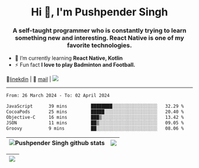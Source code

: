<h1 align="center">Hi 👋, I'm Pushpender Singh</h1>
<h3 align="center">A self-taught programmer who is constantly trying to learn something new and interesting. React Native is one of my favorite technologies.</h3>

- 🌱 I’m currently learning **React Native, Kotlin**
- ⚡ Fun fact **I love to play Badminton and Football.**

👔[linekdin](https://www.linkedin.com/in/pushpender-singh-240061202/) | 📧 [mail](mailto:pushpendersingh694@gmail.com) | 
<a href="https://github.com/pushpender-singh-ap/pushpender-singh-ap">
    <img src="https://komarev.com/ghpvc/?username=pushpender-singh-ap&style=for-the-badge">
</a>


---

<!--START_SECTION:waka-->

```txt
From: 26 March 2024 - To: 02 April 2024

JavaScript      39 mins         ████████░░░░░░░░░░░░░░░░░   32.29 %
CocoaPods       25 mins         █████░░░░░░░░░░░░░░░░░░░░   20.40 %
Objective-C     16 mins         ███▒░░░░░░░░░░░░░░░░░░░░░   13.42 %
JSON            11 mins         ██▒░░░░░░░░░░░░░░░░░░░░░░   09.05 %
Groovy          9 mins          ██░░░░░░░░░░░░░░░░░░░░░░░   08.06 %
```

<!--END_SECTION:waka-->


| <a><img align="center" src="https://github-readme-stats-iota-ecru-15.vercel.app/api?username=pushpender-singh-ap&show_icons=true&include_all_commits=true&theme=buefy&hide_border=true" alt="Pushpender Singh github stats" /></a> | <a><img align="center" src="https://github-readme-stats-iota-ecru-15.vercel.app/api/top-langs/?username=pushpender-singh-ap&layout=compact&theme=buefy&hide_border=true" /></a> |
| ------------- | ------------- |

| <a> <img align="left" src="https://github-readme-streak-stats.herokuapp.com/?user=pushpender-singh-ap" /></br> </a> |
| ------------- |
